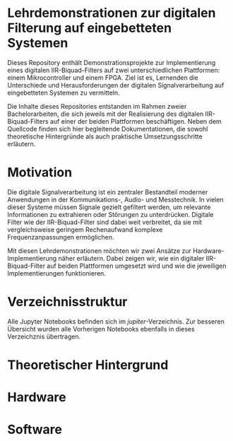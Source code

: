 # Lehrdemonstrationen zur digitalen Filterung auf eingebetteten Systemen
Dieses Repository enthält Demonstrationsprojekte zur Implementierung eines digitalen IIR-Biquad-Filters auf zwei unterschiedlichen Plattformen: einem Mikrocontroller und einem FPGA. Ziel ist es, Lernenden die Unterschiede und Herausforderungen der digitalen Signalverarbeitung auf eingebetteten Systemen zu vermitteln. <br>

Die Inhalte dieses Repositories entstanden im Rahmen zweier Bachelorarbeiten, die sich jeweils mit der Realisierung des digitalen IIR-Biquad-Filters auf einer der beiden Plattformen beschäftigen. Neben dem Quellcode finden sich hier begleitende Dokumentationen, die sowohl theoretische Hintergründe als auch praktische Umsetzungsschritte erläutern. <br>

# Motivation
Die digitale Signalverarbeitung ist ein zentraler Bestandteil moderner Anwendungen in der Kommunikations-, Audio- und Messtechnik. In vielen dieser Systeme müssen Signale gezielt gefiltert werden, um relevante Informationen zu extrahieren oder Störungen zu unterdrücken. Digitale Filter wie der IIR-Biquad-Filter sind dabei weit verbreitet, da sie mit vergleichsweise geringem Rechenaufwand komplexe Frequenzanpassungen ermöglichen. <br>

Mit diesen Lehrdemonstrationen möchten wir zwei Ansätze zur Hardware-Implementierung näher erläutern. Dabei zeigen wir, wie ein digitaler IIR-Biquad-Filter auf beiden Plattformen umgesetzt wird und wie die jeweiligen Implementierungen funktionieren. <br>

# Verzeichnisstruktur
Alle Jupyter Notebooks befinden sich im *jupiter*-Verzeichnis. Zur besseren Übersicht wurden alle Vorherigen Notebooks ebenfalls in dieses Verzeichznis übertragen.

# Theoretischer Hintergrund

# Hardware

# Software
